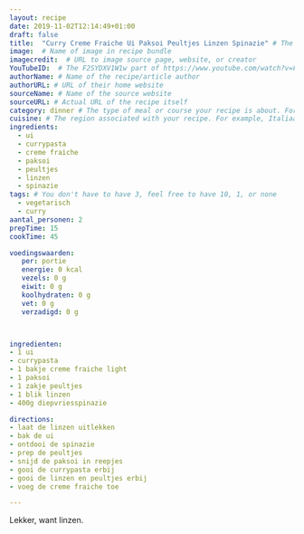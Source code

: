 ```yaml
---
layout: recipe
date: 2019-11-02T12:14:49+01:00
draft: false
title:  "Curry Creme Fraiche Ui Paksoi Peultjes Linzen Spinazie" # The title of your awesome recipe
image:  # Name of image in recipe bundle
imagecredit:  # URL to image source page, website, or creator
YouTubeID:  # The F2SYDXV1W1w part of https://www.youtube.com/watch?v=F2SYDXV1W1w
authorName: # Name of the recipe/article author
authorURL: # URL of their home website
sourceName: # Name of the source website
sourceURL: # Actual URL of the recipe itself
category: dinner # The type of meal or course your recipe is about. For example: "dinner", "entree", or "dessert".
cuisine: # The region associated with your recipe. For example, Italiaans, Mediterraans", or Eigen.
ingredients:
  - ui
  - currypasta
  - creme fraiche
  - paksoi
  - peultjes
  - linzen
  - spinazie
tags: # You don't have to have 3, feel free to have 10, 1, or none
  - vegetarisch
  - curry
aantal_personen: 2
prepTime: 15
cookTime: 45

voedingswaarden:
   per: portie
   energie: 0 kcal
   vezels: 0 g
   eiwit: 0 g
   koolhydraten: 0 g
   vet: 0 g
   verzadigd: 0 g



ingredienten:
- 1 ui
- currypasta
- 1 bakje creme fraiche light
- 1 paksoi
- 1 zakje peultjes
- 1 blik linzen
- 400g diepvriesspinazie

directions:
- laat de linzen uitlekken
- bak de ui
- ontdooi de spinazie
- prep de peultjes
- snijd de paksoi in reepjes
- gooi de currypasta erbij
- gooi de linzen en peultjes erbij
- voeg de creme fraiche toe

---
```


Lekker, want linzen.
